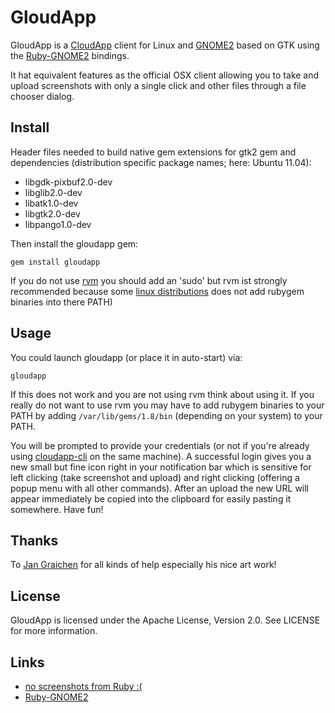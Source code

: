 GloudApp
========

GloudApp is a [CloudApp](http://getcloudapp.com/) client for Linux and
[GNOME2](http://www.gnome.org/) based on GTK using the
[Ruby-GNOME2](http://ruby-gnome2.sourceforge.jp/) bindings.

It hat equivalent features as the official OSX client allowing you
to take and upload screenshots with only a single click and other
files through a file chooser dialog.

Install
-------

Header files needed to build native gem extensions for gtk2 gem and dependencies
(distribution specific package names; here: Ubuntu 11.04):

- libgdk-pixbuf2.0-dev
- libglib2.0-dev
- libatk1.0-dev
- libgtk2.0-dev
- libpango1.0-dev

Then install the gloudapp gem:

	gem install gloudapp

If you do not use [rvm](http://beginrescueend.com/) you should add an 'sudo'
but rvm ist strongly recommended because some 
[linux distributions](https://bugs.launchpad.net/ubuntu/+source/gems/+bug/145267) 
does not add rubygem binaries into there PATH)

Usage
-----

You could launch gloudapp (or place it in auto-start) via:

	gloudapp
	
If this does not work and you are not using rvm think about using it. If you 
really do not want to use rvm you may have to add rubygem binaries to your 
PATH by adding `/var/lib/gems/1.8/bin` (depending on your system) to your PATH.

You will be prompted to provide your credentials (or not if you're already
using [cloudapp-cli](https://github.com/cmur2/cloudapp-cli) on the same machine).
A successful login gives you a new small but fine icon right in your notification bar
which is sensitive for left clicking (take screenshot and upload) and right clicking
(offering a popup menu with all other commands). After an upload the new URL will
appear immediately be copied into the clipboard for easily pasting it somewhere.
Have fun!

Thanks
------

To [Jan Graichen](https://github.com/jgraichen) for all kinds of help especially his nice art work!

License
-------

GloudApp is licensed under the Apache License, Version 2.0. See LICENSE for more information.

Links
-----

- [no screenshots from Ruby :(](http://tips.webdesign10.com/how-to-take-a-screenshot-on-ubuntu-linux)
- [Ruby-GNOME2](http://ruby-gnome2.sourceforge.jp/)

